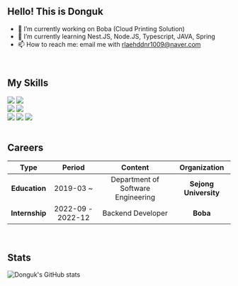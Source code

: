 ## Hello! This is Donguk

- 🔭 I’m currently working on Boba (Cloud Printing Solution)
- 🌱 I’m currently learning Nest.JS, Node.JS, Typescript, JAVA, Spring
- 📫 How to reach me: email me with rlaehddnr1009@naver.com

<br/>


## My Skills

<div><img src="https://img.shields.io/badge/-Nest.JS-red"/>  <img src="https://img.shields.io/badge/-Express-lightgrey"/> </div>
<div><img src="https://img.shields.io/badge/-Typescript-blue"/>  <img src="https://img.shields.io/badge/-Javascript-yellow"/></div>
<div><img src="https://img.shields.io/badge/-Prisma-ff69b4"/>  <img src="https://img.shields.io/badge/-TypeORM-%23%20008000"/> <img src="https://img.shields.io/badge/-MySQL-lightgrey"/>  </div>

<br/>

## Careers


|    Type    |       Period       |               Content              |    Organization   |
|:----------:|:------------------:|:----------------------------------:|:-----------------:|
|  **Education** |     2019-03 ~      | Department of Software Engineering | **Sejong University** |
| **Internship** | 2022-09 -  2022-12 |          Backend Developer         |        **Boba**       |

<br/>

## Stats

![Donguk's GitHub stats](https://github-readme-stats.vercel.app/api?username=DONGUKwillsucceed&show_icons=true&bg_color=00000000)


<!--
**DONGUKwillsucceed/DONGUKwillsucceed** is a ✨ _special_ ✨ repository because its `README.md` (this file) appears on your GitHub profile.

Here are some ideas to get you started:

- 🔭 I’m currently working on Boba (Cloud Printing Solution)
- 🌱 I’m currently learning Nest.JS, Node.JS, Typescript, JAVA, Spring
- 👯 I’m looking to collaborate on ...
- 🤔 I’m looking for help with ...
- 💬 Ask me about ...
- 📫 How to reach me: ...
- 😄 Pronouns: ...
- ⚡ Fun fact: ...
-->
